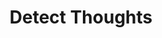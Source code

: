 ---
title: "Detect Thoughts"
permalink: /spells/detect-thoughts/
tags:
  - Spell
  - 2nd Level
  - Divination
available_for:
  - Bard
  - Sorcerer
  - Wizard
level: "2nd Level"
school: "Divination"
comp:
  - V
  - S
  - M
material: "a copper coin."
duration: "1 Minute"
concentration: true
description: |
  For the duration, you can read the thoughts of certain creatures. When you cast the spell and as your action on each turn until the spell ends, you can focus your mind on any one creature that you can see within 30 feet of you. If the creature you choose has an Intelligence of 3 or lower or doesn't speak any language, the creature is unaffected.

  You initially learn the surface thoughts of the creature - what is most on its mind in that moment. As an action, you can either shift your attention to another creature's thoughts or attempt to probe deeper into the same creature's mind. If you probe deeper, the target must make a Wisdom saving throw. If it fails, you gain insight into its reasoning (if any), its emotional state, and something that looms large in its mind (such as something it worries over, loves, or hates). If it succeeds, the spell ends. Either way, the target knows that you are probing into its mind, and unless you shift your attention to another creature's thoughts, the creature can use its action on its turn to make an Intelligence check contested by your Intelligence check; if it succeeds, the spell ends.

  Questions verbally directed at the target creature naturally shape the course of its thoughts, so this spell is particularly effective as part of an interrogation.

  You can also use this spell to detect the presence of thinking creatures you can't see. When you cast the spell or as your action during the duration, you can search for thoughts within 30 feet of you. The spell can penetrate barriers, but 2 feet of rock, 2 inches of any metal other than lead, or a thin sheet of lead blocks you. You can't detect a creature with an Intelligence of 3 or lower or one that doesn't speak any language.

  Once you detect the presence of a creature in this way, you can read its thoughts for the rest of the duration as described above, even if you can't see it, but it must still be within range.
excerpt: "For the duration, you can read the thoughts of certain creatures."
source: "Basic Rules"
---